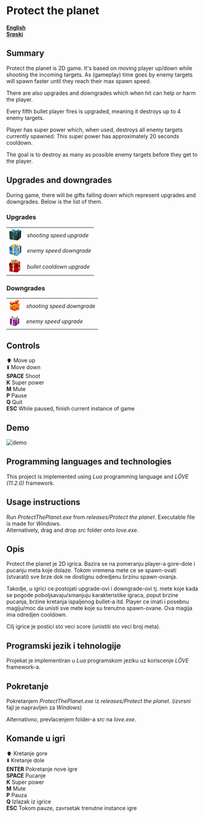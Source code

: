 # Protect the planet

**[English](#summary)**  
**[Srpski](#opis)**

## Summary

Protect the planet is 2D game. It's based on moving player up/down while shooting the incoming targets. As (gameplay) time goes by enemy targets will spawn faster until they reach their max spawn speed.

There are also upgrades and downgrades which when hit can help or harm the player. 

Every fifth bullet player fires is upgraded, meaning it destroys up to 4 enemy targets.

Player has super power which, when used, destroys all enemy targets currently spawned. This super power has approximately 20 seconds cooldown.

The goal is to destroy as many as possible enemy targets before they get to the player.

## Upgrades and downgrades

During game, there will be gifts falling down which represent upgrades and downgrades. Below is the list of them.

### Upgrades

|||
---|---
|![gift1](src/gift1.png)| *shooting speed upgrade*|
|![gift4](src/gift41.png)| *enemy speed downgrade*|
|![gift5](src/gift51.png)| *bullet cooldown upgrade*|

### Downgrades

|||
---|---
|![gift2](src/gift21.png)| *shooting speed downgrade*|
|![gift3](src/gift31.png)| *enemy speed upgrade*|


## Controls

:arrow_up: Move up  
:arrow_down: Move down  
**SPACE** Shoot  
**K** Super power  
**M** Mute  
**P** Pause  
**Q** Quit  
**ESC** While paused, finish current instance of game

## Demo

![demo](https://github.com/bambalic/pp-seminarski/blob/master/demo.gif)

## Programming languages and technologies

This project is implemented using *Lua* programming language and *LÖVE (11.2.0)* framework.

## Usage instructions

Run *ProtectThePlanet.exe* from *releases/Protect the planet*. Executable file is made for *Windows*.  
Alternatively, drag and drop *src* folder onto *love.exe*.



## Opis

Protect the planet je 2D igrica. Bazira se na pomeranju player-a gore-dole i pucanju meta koje dolaze. Tokom vremena mete ce se spawn-ovati (stvarati) sve brze dok ne dostignu odredjenu brzinu spawn-ovanja.

Takodje, u igrici ce postojati upgrade-ovi i downgrade-ovi tj. mete koje kada se pogode poboljsavaju/smanjuju karakteristike igraca, poput brzine pucanja, brzine kretanja ispaljenog bullet-a itd.
Player ce imati i posebnu magiju/moc da unisti sve mete koje su trenutno spawn-ovane. Ova magija ima odredjen cooldown.

Cilj igrice je postici sto veci score (unistiti sto veci broj meta).

## Programski jezik i tehnologije

Projekat je implementiran u *Lua* programskom jeziku uz koriscenje *LÖVE* framework-a.

## Pokretanje

Pokretanjem *ProtectThePlanet.exe* iz *releases/Protect the planet*. (izvrsni fajl je napravljen za *Windows*)

Alternativno, prevlacenjem folder-a *src* na *love.exe*.

## Komande u igri

:arrow_up: Kretanje gore  
:arrow_down: Kretanje dole  
**ENTER** Pokretanje nove igre  
**SPACE** Pucanje  
**K** Super power  
**M** Mute  
**P** Pauza  
**Q** Izlazak iz igrice  
**ESC** Tokom pauze, zavrsetak trenutne instance igre


